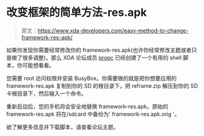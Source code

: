 # 改变框架的简单方法-res.apk

> 原文：<https://www.xda-developers.com/easy-method-to-change-framework-res-apk/>

如果你发现你需要经常修改你的 framework-res.apk(也许你经常修改主题或者只是做了很多调整)，那么 XDA 论坛成员 [propc](http://forum.xda-developers.com/member.php?u=2377345) 已经创建了一个有用的 shell 脚本，你可能想看看。

您需要 root 访问权限并安装 BusyBox。你需要做的就是把你想要应用的 framework-res.apk 复制到你的 SD 的根目录下，把 reframe.zip 解压到你的 SD 卡根目录下，然后输入一个命令。

重新启动后，您的手机将会安全地替换 framework-res.apk。原始的 framework-res.apk 将在/sdcard 中备份为' framework-res.apk.orig '。

欲了解更多信息并下载脚本，请查看论坛主题。